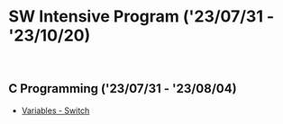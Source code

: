 # SW Intensive Program ('23/07/31 - '23/10/20)
<br>

## C Programming ('23/07/31 - '23/08/04)
- [Variables - Switch](https://github.com/wew97/HMC_SWIP/tree/main/C_Programming_230731)
